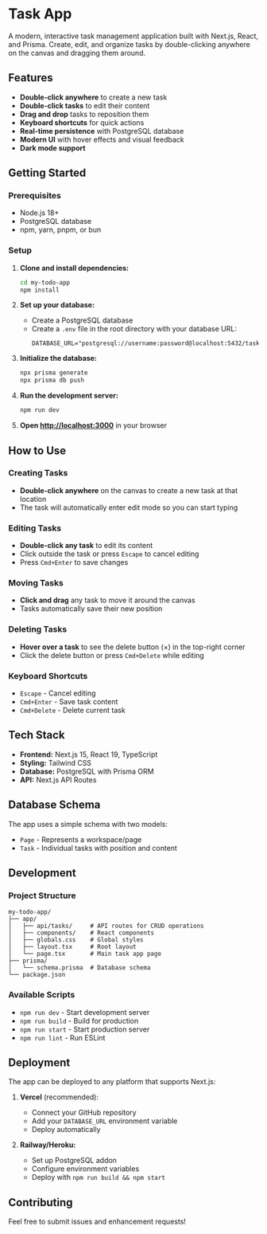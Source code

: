 # Task App

A modern, interactive task management application built with Next.js, React, and Prisma. Create, edit, and organize tasks by double-clicking anywhere on the canvas and dragging them around.

## Features

- **Double-click anywhere** to create a new task
- **Double-click tasks** to edit their content
- **Drag and drop** tasks to reposition them
- **Keyboard shortcuts** for quick actions
- **Real-time persistence** with PostgreSQL database
- **Modern UI** with hover effects and visual feedback
- **Dark mode support**

## Getting Started

### Prerequisites

- Node.js 18+ 
- PostgreSQL database
- npm, yarn, pnpm, or bun

### Setup

1. **Clone and install dependencies:**
   ```bash
   cd my-todo-app
   npm install
   ```

2. **Set up your database:**
   - Create a PostgreSQL database
   - Create a `.env` file in the root directory with your database URL:
     ```
     DATABASE_URL="postgresql://username:password@localhost:5432/taskapp"
     ```

3. **Initialize the database:**
   ```bash
   npx prisma generate
   npx prisma db push
   ```

4. **Run the development server:**
   ```bash
   npm run dev
   ```

5. **Open [http://localhost:3000](http://localhost:3000)** in your browser

## How to Use

### Creating Tasks
- **Double-click anywhere** on the canvas to create a new task at that location
- The task will automatically enter edit mode so you can start typing

### Editing Tasks
- **Double-click any task** to edit its content
- Click outside the task or press `Escape` to cancel editing
- Press `Cmd+Enter` to save changes

### Moving Tasks
- **Click and drag** any task to move it around the canvas
- Tasks automatically save their new position

### Deleting Tasks
- **Hover over a task** to see the delete button (×) in the top-right corner
- Click the delete button or press `Cmd+Delete` while editing

### Keyboard Shortcuts
- `Escape` - Cancel editing
- `Cmd+Enter` - Save task content
- `Cmd+Delete` - Delete current task

## Tech Stack

- **Frontend:** Next.js 15, React 19, TypeScript
- **Styling:** Tailwind CSS
- **Database:** PostgreSQL with Prisma ORM
- **API:** Next.js API Routes

## Database Schema

The app uses a simple schema with two models:
- `Page` - Represents a workspace/page
- `Task` - Individual tasks with position and content

## Development

### Project Structure
```
my-todo-app/
├── app/
│   ├── api/tasks/     # API routes for CRUD operations
│   ├── components/    # React components
│   ├── globals.css    # Global styles
│   ├── layout.tsx     # Root layout
│   └── page.tsx       # Main task app page
├── prisma/
│   └── schema.prisma  # Database schema
└── package.json
```

### Available Scripts
- `npm run dev` - Start development server
- `npm run build` - Build for production
- `npm run start` - Start production server
- `npm run lint` - Run ESLint

## Deployment

The app can be deployed to any platform that supports Next.js:

1. **Vercel** (recommended):
   - Connect your GitHub repository
   - Add your `DATABASE_URL` environment variable
   - Deploy automatically

2. **Railway/Heroku:**
   - Set up PostgreSQL addon
   - Configure environment variables
   - Deploy with `npm run build && npm start`

## Contributing

Feel free to submit issues and enhancement requests!
